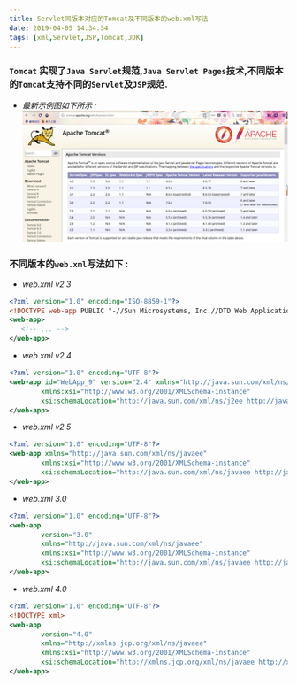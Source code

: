 ```yaml
---
title: Servlet同版本对应的Tomcat及不同版本的web.xml写法
date: 2019-04-05 14:34:34
tags: [xml,Servlet,JSP,Tomcat,JDK]
---
```


### `Tomcat` 实现了`Java Servlet`规范,`Java Servlet Pages`技术,不同版本的`Tomcat`支持不同的`Servlet`及`JSP`规范.

- *最新示例图如下所示 :*
![ ](Servlet同版本对应的Tomcat及不同版本的web-xml写法/different-version.PNG)


### 不同版本的`web.xml`写法如下 :
- *web.xml v2.3*
```xml
<?xml version="1.0" encoding="ISO-8859-1"?>  
<!DOCTYPE web-app PUBLIC "-//Sun Microsystems, Inc.//DTD Web Application 2.3//EN" "http://java.sun.com/dtd/web-app_2_3.dtd">  
<web-app>  
   <!-- ... -->
</web-app>
```

- *web.xml v2.4*
```xml
<?xml version="1.0" encoding="UTF-8"?>  
<web-app id="WebApp_9" version="2.4" xmlns="http://java.sun.com/xml/ns/j2ee"   
        xmlns:xsi="http://www.w3.org/2001/XMLSchema-instance"  
        xsi:schemaLocation="http://java.sun.com/xml/ns/j2ee http://java.sun.com/xml/ns/j2ee/web-app_2_4.xsd">  
</web-app>
```

- *web.xml v2.5*
```xml
<?xml version="1.0" encoding="UTF-8"?>  
<web-app xmlns="http://java.sun.com/xml/ns/javaee"  
        xmlns:xsi="http://www.w3.org/2001/XMLSchema-instance"  
        xsi:schemaLocation="http://java.sun.com/xml/ns/javaee http://java.sun.com/xml/ns/javaee/web-app_2_5.xsd" version="2.5">
</web-app>
```

- *web.xml 3.0*
```xml
<?xml version="1.0" encoding="UTF-8"?>  
<web-app  
        version="3.0"  
        xmlns="http://java.sun.com/xml/ns/javaee"  
        xmlns:xsi="http://www.w3.org/2001/XMLSchema-instance"  
        xsi:schemaLocation="http://java.sun.com/xml/ns/javaee http://java.sun.com/xml/ns/javaee/web-app_3_0.xsd">  
</web-app>
```

- *web.xml 4.0*
```xml
<?xml version="1.0" encoding="UTF-8"?> 
<!DOCTYPE xml>
<web-app  
        version="4.0"
        xmlns="http://xmlns.jcp.org/xml/ns/javaee"
        xmlns:xsi="http://www.w3.org/2001/XMLSchema-instance"
        xsi:schemaLocation="http://xmlns.jcp.org/xml/ns/javaee http://xmlns.jcp.org/xml/ns/javaee/web-app_4_0.xsd">
</web-app>
```